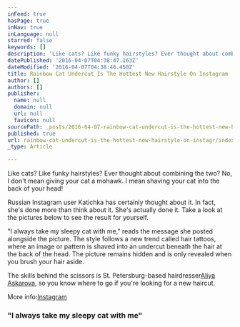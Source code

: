 ```yaml
---
inFeed: true
hasPage: true
inNav: true
inLanguage: null
starred: false
keywords: []
description: 'Like cats? Like funky hairstyles? Ever thought about combining the two? No, I don’t mean giving your cat a mohawk. I mean shaving your cat into the back of your head!'
datePublished: '2016-04-07T04:38:47.163Z'
dateModified: '2016-04-07T04:38:46.458Z'
title: Rainbow Cat Undercut Is The Hottest New Hairstyle On Instagram
author: []
authors: []
publisher:
  name: null
  domain: null
  url: null
  favicon: null
sourcePath: _posts/2016-04-07-rainbow-cat-undercut-is-the-hottest-new-hairstyle-on-instagr.md
published: true
url: rainbow-cat-undercut-is-the-hottest-new-hairstyle-on-instagr/index.html
_type: Article

---
```

Like cats? Like funky hairstyles? Ever thought about combining the two? No, I don't mean giving your cat a mohawk. I mean shaving your cat into the back of your head!

Russian Instagram user Katichka has certainly thought about it. In fact, she's done more than think about it. She's actually done it. Take a look at the pictures below to see the result for yourself.

"I always take my sleepy cat with me," reads the message she posted alongside the picture. The style follows a new trend called hair tattoos, where an image or pattern is shaved into an undercut beneath the hair at the back of the head. The picture remains hidden and is only revealed when you brush your hair aside.

The skills behind the scissors is St. Petersburg-based hairdresser[Aliya Askarova][0], so you know where to go if you're looking for a new haircut.

More info:[Instagram][1]

### "I always take my sleepy cat with me"

[0]: https://www.instagram.com/aliyousha/
[1]: https://www.instagram.com/laserb.kate/